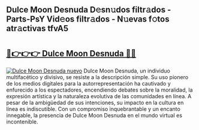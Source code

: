## Dulce Moon Desnuda D𝚎sn𝚞dos filtr𝚊dos - Parts-PsY Vid𝚎os filtr𝚊dos - N𝚞evas f𝚘tos atr𝚊ctivas tfvA5

# <h2><a href="http://mb2gu5z.tromn.icu/?c=Dulce+Moon+Desnuda">🔗👉👉👉 Dulce Moon Desnuda 🔗🔗</a></h2>

[![Dulce Moon Desnuda nuevo](https://i.imgur.com/pEAQMta.gif)](http://mb2gu5z.tromn.icu/?c=Dulce+Moon+Desnuda)
Dulce Moon Desnuda, un individuo multifacético y divisivo, se resiste a la descripción simple. Su uso pionero de los medios digitales para la autorrepresentación ha cautivado y enfurecido a los espectadores, encendiendo debates sobre la moralidad, la expresión artística y la naturaleza evolutiva de las comunidades en línea. A pesar de la ambigüedad de sus intenciones, su impacto en la cultura en línea es indiscutible. Con un compromiso inquebrantable y un encanto innegable, la presencia de Dulce Moon Desnuda en el mundo virtual es incontenible.
